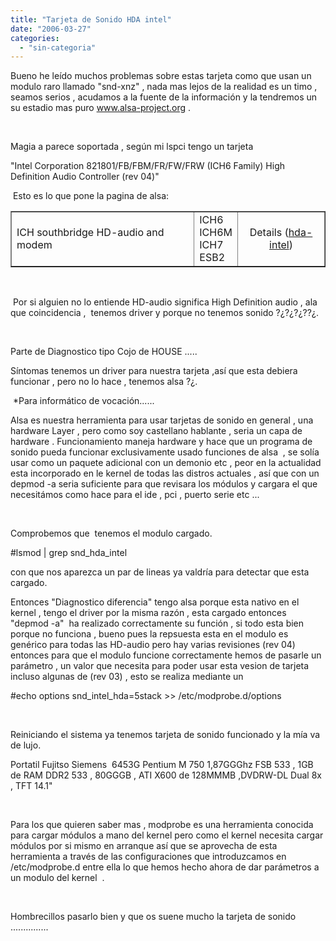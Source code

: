 ```yaml
---
title: "Tarjeta de Sonido HDA intel"
date: "2006-03-27"
categories: 
  - "sin-categoria"
---
```


Bueno he leído muchos problemas sobre estas tarjeta como que usan un modulo raro llamado "snd-xnz" , nada mas lejos de la realidad es un timo , seamos serios , acudamos a la fuente de la información y la tendremos un su estadio mas puro www.alsa-project.org .

 

Magia a parece soportada , según mi lspci tengo un tarjeta

"Intel Corporation 821801/FB/FBM/FR/FW/FRW (ICH6 Family) High Definition Audio Controller (rev 04)"

 Esto es lo que pone la pagina de alsa:

<table border="1" cellpadding="2" cellspacing="3" width="100%"><colgroup><col width="150*"> <col width="34*"> <col width="72*"></colgroup><tbody><tr><td width="59%">ICH southbridge HD-audio and modem</td><td width="13%">ICH6 ICH6M ICH7 ESB2</td><td width="28%"><p align="center">Details (<a href="https://www.alsa-project.org/alsa-doc/doc-php/template.php?company=Intel&amp;card=ICH+southbridge+HD-audio+and+modem.&amp;chip=ICH6%2C+ICH6M%2C+ICH7%2C+ESB2&amp;module=hda-intel">hda-intel</a>)</p></td></tr></tbody></table>

 

 Por si alguien no lo entiende HD-audio significa High Definition audio , ala que coincidencia ,  tenemos driver y porque no tenemos sonido ?¿?¿?¿??¿.

 

Parte de Diagnostico tipo Cojo de HOUSE .....

Síntomas tenemos un driver para nuestra tarjeta ,así que esta debiera funcionar , pero no lo hace , tenemos alsa ?¿.

 \*Para informático de vocación...... 

Alsa es nuestra herramienta para usar tarjetas de sonido en general , una hardware Layer , pero como soy castellano hablante , seria un capa de hardware . Funcionamiento maneja hardware y hace que un programa de sonido pueda funcionar exclusivamente usado funciones de alsa  , se solía usar como un paquete adicional con un demonio etc , peor en la actualidad esta incorporado en le kernel de todas las distros actuales , así que con un depmod -a seria suficiente para que revisara los módulos y cargara el que necesitámos como hace para el ide , pci , puerto serie etc ...

 

Comprobemos que  tenemos el modulo cargado.

#lsmod | grep snd\_hda\_intel

con que nos aparezca un par de lineas ya valdría para detectar que esta cargado.

Entonces "Diagnostico diferencia" tengo alsa porque esta nativo en el kernel , tengo el driver por la misma razón , esta cargado entonces "depmod -a"  ha realizado correctamente su función , si todo esta bien porque no funciona , bueno pues la repsuesta esta en el modulo es genérico para todas las HD-audio pero hay varias revisiones (rev 04)  entonces para que el modulo funcione correctamente hemos de pasarle un parámetro , un valor que necesita para poder usar esta vesion de tarjeta incluso algunas de (rev 03) , esto se realiza mediante un

#echo options snd\_intel\_hda=5stack >> /etc/modprobe.d/options

 

Reiniciando el sistema ya tenemos tarjeta de sonido funcionado y la mía va de lujo.

Portatil Fujitso Siemens  6453G Pentium M 750 1,87GGGhz FSB 533 , 1GB de RAM DDR2 533 , 80GGGB , ATI X600 de 128MMMB ,DVDRW-DL Dual 8x , TFT 14.1"  

 

Para los que quieren saber mas , modprobe es una herramienta conocida para cargar módulos a mano del kernel pero como el kernel necesita cargar módulos por si mismo en arranque así que se aprovecha de esta herramienta a través de las configuraciones que introduzcamos en /etc/modprobe.d entre ella lo que hemos hecho ahora de dar parámetros a un modulo del kernel  .

 

Hombrecillos pasarlo bien y que os suene mucho la tarjeta de sonido ...............
